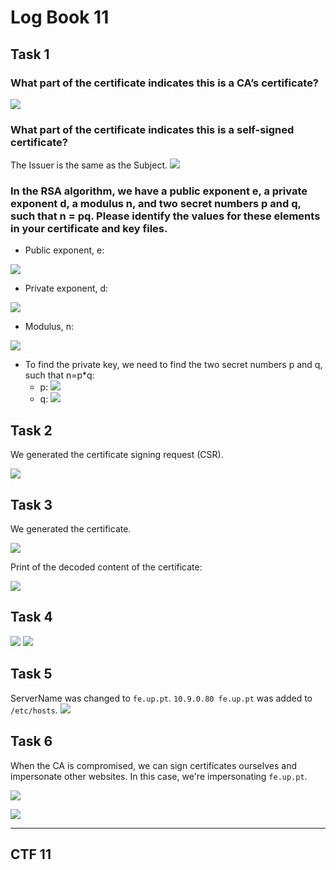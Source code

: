 # Log Book 11

## Task 1

### What part of the certificate indicates this is a CA’s certificate?
![](imgs/week11/task1-1.png)

### What part of the certificate indicates this is a self-signed certificate?
The Issuer is the same as the Subject.
![](imgs/week11/task1-2.png)

### In the RSA algorithm, we have a public exponent e, a private exponent d, a modulus n, and two secret numbers p and q, such that n = pq. Please identify the values for these elements in your certificate and key files.

- Public exponent, e:

![](imgs/week11/task1-3.png)

- Private exponent, d:

![](imgs/week11/task1-5.png)

- Modulus, n:
  
![](imgs/week11/task1-4.png)

- To find the private key, we need to find the two secret numbers p and q, such that n=p*q:
  - p:
    ![](imgs/week11/task1-6.png)
  - q:
    ![](imgs/week11/task1-7.png) 

## Task 2
We generated the certificate signing request (CSR).

![](imgs/week11/task2.png)

## Task 3
We generated the certificate.

![](imgs/week11/task3-1.png)

Print of the decoded content of the
certificate:

![](imgs/week11/task3-2.png)

## Task 4
![](imgs/week11/task4-1.png)
![](imgs/week11/task4-2.png)

## Task 5
ServerName was changed to ```fe.up.pt```. ```10.9.0.80 fe.up.pt``` was added to ```/etc/hosts```.
![](imgs/week11/task5.png)

## Task 6
When the CA is compromised, we can sign certificates ourselves and impersonate other websites. In this case, we're impersonating ```fe.up.pt```.

![](imgs/week11/task6-1.png)

![](imgs/week11/task6-2.png)

---

## CTF 11